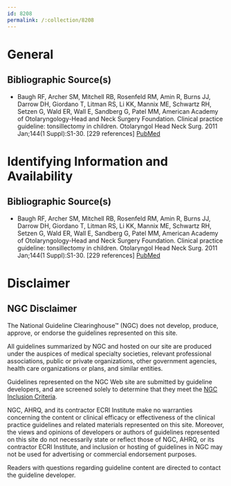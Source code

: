 ```yaml
---
id: 8208
permalink: /:collection/8208
---
```


# General

## Bibliographic Source(s)

- Baugh RF, Archer SM, Mitchell RB, Rosenfeld RM, Amin R, Burns JJ, Darrow DH, Giordano T, Litman RS, Li KK, Mannix ME, Schwartz RH, Setzen G, Wald ER, Wall E, Sandberg G, Patel MM, American Academy of Otolaryngology-Head and Neck Surgery Foundation. Clinical practice guideline: tonsillectomy in children. Otolaryngol Head Neck Surg. 2011 Jan;144(1 Suppl):S1-30. [229 references] [ PubMed ](http://www.ncbi.nlm.nih.gov/entrez/query.fcgi?cmd=Retrieve&db=pubmed&dopt=Abstract&list_uids=21493257)

# Identifying Information and Availability

## Bibliographic Source(s)

- Baugh RF, Archer SM, Mitchell RB, Rosenfeld RM, Amin R, Burns JJ, Darrow DH, Giordano T, Litman RS, Li KK, Mannix ME, Schwartz RH, Setzen G, Wald ER, Wall E, Sandberg G, Patel MM, American Academy of Otolaryngology-Head and Neck Surgery Foundation. Clinical practice guideline: tonsillectomy in children. Otolaryngol Head Neck Surg. 2011 Jan;144(1 Suppl):S1-30. [229 references] [ PubMed ](http://www.ncbi.nlm.nih.gov/entrez/query.fcgi?cmd=Retrieve&db=pubmed&dopt=Abstract&list_uids=21493257)

# Disclaimer

## NGC Disclaimer

The National Guideline Clearinghouse™ (NGC) does not develop, produce, approve, or endorse the guidelines represented on this site.

All guidelines summarized by NGC and hosted on our site are produced under the auspices of medical specialty societies, relevant professional associations, public or private organizations, other government agencies, health care organizations or plans, and similar entities.

Guidelines represented on the NGC Web site are submitted by guideline developers, and are screened solely to determine that they meet the [NGC Inclusion Criteria](/help-and-about/summaries/inclusion-criteria).

NGC, AHRQ, and its contractor ECRI Institute make no warranties concerning the content or clinical efficacy or effectiveness of the clinical practice guidelines and related materials represented on this site. Moreover, the views and opinions of developers or authors of guidelines represented on this site do not necessarily state or reflect those of NGC, AHRQ, or its contractor ECRI Institute, and inclusion or hosting of guidelines in NGC may not be used for advertising or commercial endorsement purposes.

Readers with questions regarding guideline content are directed to contact the guideline developer.

